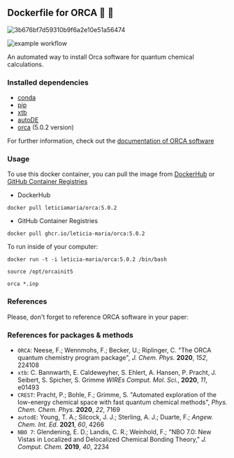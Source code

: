 ## Dockerfile for ORCA 🐳 🐋

![3b676bf7d59310b9f6a2e10e51a56474](https://user-images.githubusercontent.com/60739184/149775497-2a6ef4f0-6784-4ac6-bb17-8f3f9670f8ce.gif)

![example workflow](https://github.com/Leticia-maria/Orca_dockerfile/actions/workflows/docker-publish.yml/badge.svg)

An automated way to install Orca software for quantum chemical calculations.

### Installed dependencies
 - [conda](https://docs.conda.io/en/latest/)
 - [pip](https://pypi.org/project/pip/)
 - [xtb](https://github.com/grimme-lab/xtb)
 - [autoDE](https://github.com/duartegroup/autodE)
 - [orca](https://www.orcasoftware.de/tutorials_orca/first_steps/input_output.html) (5.0.2 version)

For further information, check out the [documentation of ORCA software](https://orcaforum.kofo.mpg.de/app.php/portal)

### Usage

To use this docker container, you can pull the image from [DockerHub](https://hub.docker.com/) or [GitHub Container Registries](https://docs.github.com/pt/packages/working-with-a-github-packages-registry/working-with-the-container-registry)

- DockerHub

```shell
docker pull leticiamaria/orca:5.0.2
```

- GitHub Container Registries

```shell
docker pull ghcr.io/leticia-maria/orca:5.0.2
```

To run inside of your computer:

```shell
docker run -t -i leticia-maria/orca:5.0.2 /bin/bash
```

```shell
source /opt/orcainit5
```

```shell
orca *.inp
```

### References 

Please, don't forget to reference ORCA software in your paper:
### References for packages & methods

- `ORCA`: Neese, F.; Wennmohs, F.; Becker, U.; Riplinger, C. "The ORCA quantum chemistry program package", _J. Chem. Phys._ **2020**, _152_, 224108
- `xtb`: C. Bannwarth, E. Caldeweyher, S. Ehlert, A. Hansen, P. Pracht, J. Seibert, S. Spicher, S. Grimme _WIREs Comput. Mol. Sci._, **2020**, _11_, e01493
- `CREST`: Pracht, P.; Bohle, F.; Grimme, S. "Automated exploration of the low-energy chemical space with fast quantum chemical methods", _Phys. Chem. Chem. Phys._ **2020**, _22_, 7169
- `autodE`: Young, T. A.; Silcock, J. J.; Sterling, A. J.; Duarte, F.; _Angew. Chem. Int. Ed._ **2021**, _60_, 4266
- `NBO 7`: Glendening, E. D.; Landis, C. R.; Weinhold, F.; "NBO 7.0: New Vistas in Localized and Delocalized Chemical Bonding Theory," _J. Comput. Chem._ **2019**, _40_, 2234
